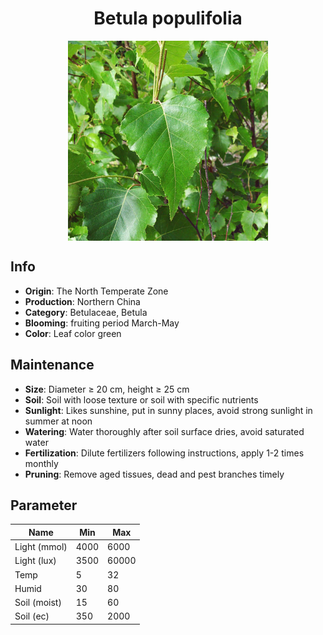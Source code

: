 <h1 align='center'>Betula populifolia</h1>
<p align="center">
    <img 
        align='center'
        width='320'
        src="../images/betula populifolia.png" 
        alt='Betula populifolia' />
</p>

## Info

 - **Origin**: The North Temperate Zone
 - **Production**: Northern China
 - **Category**: Betulaceae, Betula
 - **Blooming**: fruiting period March-May
 - **Color**: Leaf color green

## Maintenance

 - **Size**: Diameter ≥ 20 cm, height ≥ 25 cm
 - **Soil**: Soil with loose texture or soil with specific nutrients
 - **Sunlight**: Likes sunshine, put in sunny places, avoid strong sunlight in summer at noon
 - **Watering**: Water thoroughly after soil surface dries, avoid saturated water
 - **Fertilization**: Dilute fertilizers following instructions, apply 1-2 times monthly
 - **Pruning**: Remove aged tissues, dead and pest branches timely

## Parameter

| Name         | Min  | Max   |
|--------------|------|-------|
| Light (mmol) | 4000 | 6000  |
| Light (lux)  | 3500 | 60000 |
| Temp         | 5    | 32    |
| Humid        | 30   | 80    |
| Soil (moist) | 15   | 60    |
| Soil (ec)    | 350  | 2000  |